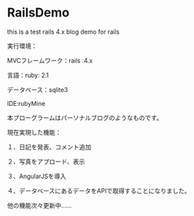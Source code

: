 # RailsDemo
this is a test rails 4.x blog demo for rails 


実行環境：

MVCフレームワーク：rails :4.x

言語：ruby: 2.1

データベース：sqlite3

IDE:rubyMine



本プローグラームはパーソナルブログのようなものです。


現在実現した機能：

１、日記を発表、コメント追加

２、写真をアプロード、表示

３、AngularJSを導入

４、データベースにあるデータをAPIで取得することになりました。

他の機能次々更新中……
